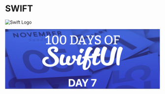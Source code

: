 # SWIFT

![Swift Logo](https://cdn-icons-png.flaticon.com/256/919/919833.png)

![Page 1](day07.png)
